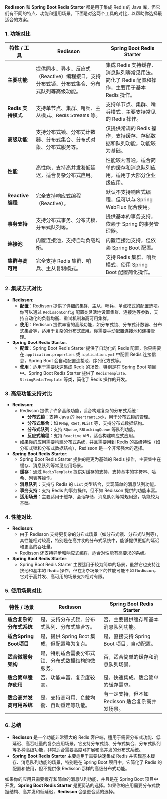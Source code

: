 **Redisson** 和 **Spring Boot Redis Starter** 都是用于集成 Redis 的 Java 库，但它们有不同的特点、功能和适用场景。下面是对这两个工具的对比，以帮助你选择最适合的方案。

### 1. **功能对比**

| 特性 / 工具        | **Redisson**                                                 | **Spring Boot Redis Starter**                                |
| ------------------ | ------------------------------------------------------------ | ------------------------------------------------------------ |
| **主要功能**       | 提供同步、异步、反应式（Reactive）编程接口，支持分布式锁、分布式集合、分布式队列等高级功能。 | 集成 Redis 支持缓存、消息队列等常见用法。简化了 Redis 配置和操作，主要用于基本 Redis 操作。 |
| **Redis 支持模式** | 支持单节点、集群、哨兵、主从模式、Redis Streams 等。         | 支持单节点、集群、哨兵模式，主要支持常见的 Redis 操作。      |
| **高级功能**       | 支持分布式锁、分布式计数器、分布式集合、分布式对象、分布式服务等。 | 仅提供常规的 Redis 操作，支持缓存、存储数据和队列功能，功能较为基础。 |
| **性能**           | 高性能，支持高并发和低延迟，适合复杂分布式应用。             | 性能较为普通，适合简单的缓存和消息队列应用，适用于大部分企业级应用。 |
| **Reactive 编程**  | 完全支持响应式编程（Reactive）。                             | 默认不支持响应式编程，但可以与 Spring WebFlux 配合使用。     |
| **事务支持**       | 支持分布式事务、分布式锁、分布式队列等。                     | 提供基本的事务支持，依赖于 Spring 的事务管理器。             |
| **连接池**         | 内置连接池，支持自动负载均衡。                               | 内置连接池支持，但依赖 Spring Boot 配置。                    |
| **集群与高可用**   | 完全支持 Redis 集群、哨兵、主从复制模式。                    | 支持 Redis 集群、哨兵模式，使用 Spring Boot 配置简化操作。   |

### 2. **集成方式对比**

- **Redisson**:
  - **配置**：Redisson 提供了详细的集群、主从、哨兵、单点模式的配置选项。你可以通过 `RedissonConfig` 配置类灵活地设置集群、连接池等参数，支持自动化的负载均衡、重试机制和高可用集群。
  - **使用**：Redisson 提供丰富的高级功能，如分布式锁、分布式计数器、分布式集合等，适用于复杂的分布式应用。你需要手动配置连接池和连接管理。
- **Spring Boot Redis Starter**:
  - **配置**：Spring Boot Redis Starter 提供了自动化的 Redis 配置，你只需要在 `application.properties` 或 `application.yml` 中配置 Redis 连接信息，Spring Boot 会自动配置连接池、序列化方式等。
  - **使用**：适用于需要快速集成 Redis 的场景，特别是在 Spring Boot 项目中。Spring Boot Redis Starter 提供了 `RedisTemplate`、`StringRedisTemplate` 等类，简化了 Redis 操作的开发。

### 3. **高级功能支持对比**

- **Redisson**:
  - Redisson 提供了许多高级功能，适合构建复杂的分布式系统：
    - **分布式锁**：支持 Java 的 `ReentrantLock`，用于分布式锁的管理。
    - **分布式集合**：如 `RMap`, `RSet`, `RList` 等，支持分布式数据结构。
    - **分布式队列**：支持 `RQueue`, `RBlockingQueue` 等队列功能。
    - **反应式编程**：支持 `Reactive` API，适合构建响应式应用。
  - 如果你的应用需要构建分布式系统，并且需要用到 Redis 的高级特性（如分布式锁和分布式数据结构），Redisson 是一个非常强大的选择。
- **Spring Boot Redis Starter**:
  - Spring Boot Redis Starter 提供的是更为基础的 Redis 操作，主要集中在缓存、消息队列等常见应用场景。
  - **缓存**：通过 `RedisTemplate` 提供对缓存的支持，支持基本的字符串、哈希、列表等操作。
  - **消息队列**：支持与 Redis 的 `List` 类型结合，实现简单的消息队列功能。
  - **事务支持**：支持 Redis 的事务操作，但不如 Redisson 提供的功能丰富。
  - **适用场景**：主要适用于缓存、会话存储、消息队列等常规用途，功能较为基础。

### 4. **性能对比**

- **Redisson**:
  - 由于 Redisson 支持更复杂的分布式场景（如分布式锁、分布式队列等），其性能相对较高，特别是在高并发的分布式系统中，能够提供更低的延迟和更高的吞吐量。
  - Redisson 还支持异步和响应式编程，适合对性能有高要求的系统。
- **Spring Boot Redis Starter**:
  - Spring Boot Redis Starter 主要适用于较为简单的场景，虽然它也支持连接池和基本的 Redis 操作，但在复杂场景下的性能可能不如 Redisson。它对于高并发、高可用的场景支持相对有限。

### 5. **使用场景对比**

| 特性 / 场景              | **Redisson**                                       | **Spring Boot Redis Starter**                    |
| ------------------------ | -------------------------------------------------- | ------------------------------------------------ |
| **适合复杂的分布式系统** | 是，支持分布式锁、分布式队列、分布式集合等。       | 否，主要提供缓存和基本消息队列功能。             |
| **适合Spring Boot项目**  | 是，提供 Spring Boot 集成，但配置略为复杂。        | 是，直接支持 Spring Boot 项目，自动配置。        |
| **适合微服务架构**       | 是，特别适合需要分布式锁、分布式数据结构的微服务。 | 否，适合简单的缓存和消息队列场景。               |
| **适合简单缓存使用**     | 否，功能丰富，复杂度较高。                         | 是，快速集成，适合简单的缓存需求。               |
| **适合高并发高可用系统** | 是，支持高可用、负载均衡、自动重连等功能。         | 有一定支持，但不如 Redisson 适合复杂高并发场景。 |

### 6. **总结**

- **Redisson** 是一个功能非常强大的 Redis 客户端，适用于需要分布式功能、低延迟、高吞吐量的复杂应用场景。它支持分布式锁、分布式集合、分布式队列等多种高级功能，非常适合需要高度可扩展和高并发的分布式系统。
- **Spring Boot Redis Starter** 主要适用于需要快速集成 Redis 并实现基本缓存、消息队列功能的场景，特别是在 Spring Boot 项目中。它简化了 Redis 的配置和使用，但不提供像 Redisson 那样的高级分布式功能。

如果你的应用只需要缓存和简单的消息队列功能，并且是在 Spring Boot 项目中开发，**Spring Boot Redis Starter** 是更简洁的选择。如果你的应用需要分布式数据结构、高并发和低延迟，**Redisson** 会是更合适的选择。